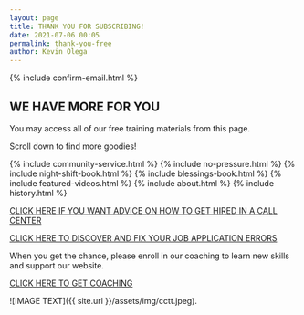 ```yaml
--- 
layout: page
title: THANK YOU FOR SUBSCRIBING!
date: 2021-07-06 00:05
permalink: thank-you-free  
author: Kevin Olega 
--- 
```

{% include confirm-email.html %}
<h2>WE HAVE MORE FOR YOU</h2>
<p>You may access all of our free training materials from this page.</p>
<p>Scroll down to find more goodies!</p>
{% include community-service.html %}
{% include no-pressure.html %}
{% include night-shift-book.html %}
{% include blessings-book.html %}
{% include featured-videos.html %}
{% include about.html %}
{% include history.html %}

[CLICK HERE IF YOU WANT ADVICE ON HOW TO GET HIRED IN A CALL CENTER](https://callcentertrainingtips.com/4hired)

[CLICK HERE TO DISCOVER AND FIX YOUR JOB APPLICATION ERRORS](https://callcentertrainingtips.com/fix)

When you get the chance, please enroll in our coaching to learn new skills and support our website.

<a href="https://callcentertrainingtips.com/6WEL250/" class="button focus">CLICK HERE TO GET COACHING</a>

![IMAGE TEXT]({{ site.url }}/assets/img/cctt.jpeg).